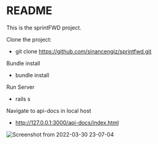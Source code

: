 # README

This is the sprintFWD project.

Clone the project:

* git clone https://github.com/sinancengiz/sprintfwd.git

Bundle install

* bundle install

Run Server
* rails s

Navigate to api-docs in local host
* http://127.0.0.1:3000/api-docs/index.html

![Screenshot from 2022-03-30 23-07-04](https://user-images.githubusercontent.com/27401425/160987906-4d9a144f-23b1-4506-beb6-3e17fc14768c.png)


